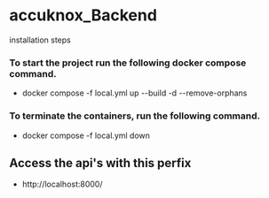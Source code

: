 # accuknox_Backend
installation steps

### To start the project run the following docker compose command.
- docker compose -f local.yml up --build -d --remove-orphans

### To terminate the containers, run the following command.
- docker compose -f local.yml down

## Access the api's with this perfix
- http://localhost:8000/
